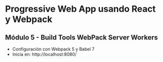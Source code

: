 # Progressive Web App usando React y Webpack

## Módulo 5 - Build Tools WebPack Server Workers

- Configuración con Webpack 5 y Babel 7
- Inicia en: http://localhost:8080/
